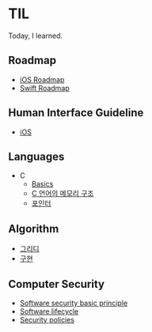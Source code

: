 # TIL
Today, I learned.

## Roadmap  
* [iOS Roadmap](https://github.com/seungchann/TIL/blob/main/roadmap/iOS-roadmap.md)  
* [Swift Roadmap](https://github.com/seungchann/TIL/blob/main/roadmap/swift-roadmap.md)  

## Human Interface Guideline  
* [iOS](https://github.com/seungchann/TIL/blob/main/HIG/iOS.md)  

## Languages  
* C  
  * [Basics](https://github.com/seungchann/TIL/blob/main/C/basics.md)  
  * [C 언어의 메모리 구조](https://github.com/seungchann/TIL/blob/main/C/memory.md)  
  * [포인터](https://github.com/seungchann/TIL/blob/main/C/pointer.md)  

## Algorithm  
* [그리디](https://github.com/seungchann/TIL/blob/main/algorithm/greedy.md)  
* [구현](https://github.com/seungchann/TIL/tree/main/algorithm/implementation.md)  

## Computer Security  
* [Software security basic principle](https://github.com/seungchann/TIL/blob/main/computer-security/software-security-basic-principle.md)  
* [Software lifecycle](https://github.com/seungchann/TIL/blob/main/computer-security/software-lifecycle.md)  
* [Security policies](https://github.com/seungchann/TIL/blob/main/computer-security/security-policies.md)  
